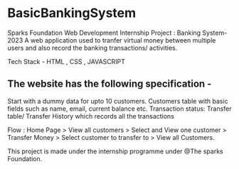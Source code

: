 
# BasicBankingSystem
Sparks Foundation Web Development Internship Project : Banking System- 2023 
A web application used to tranfer virtual money between multiple users and also record the banking transactions/ activities.

Tech Stack - HTML , CSS , JAVASCRIPT 
## The website has the following specification -
  Start with a dummy data for upto 10 customers.
  Customers table with basic fields such as name, email, current balance etc.
 Transaction status:
 Transfer table/ Transfer History which records all the transactions

Flow : Home Page > View all customers > Select and View one customer > Transfer Money > Select customer to transfer to > View all Customers.

This project is made under the internship programme under @The sparks Foundation.
